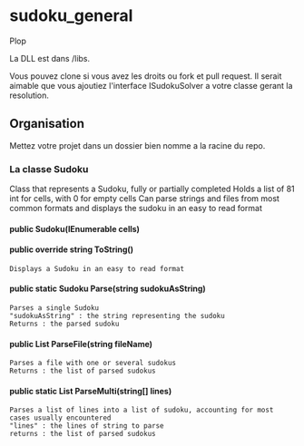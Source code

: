 # sudoku_general

Plop

La DLL est dans /libs. 

Vous pouvez clone si vous avez les droits ou fork et pull request.
Il serait aimable que vous ajoutiez l'interface ISudokuSolver a votre classe gerant la resolution.

## Organisation

Mettez votre projet dans un dossier bien nomme a la racine du repo.


### La classe Sudoku

Class that represents a Sudoku, fully or partially completed
Holds a list of 81 int for cells, with 0 for empty cells
Can parse strings and files from most common formats and displays the sudoku in an easy to read format

#### public Sudoku(IEnumerable<int> cells)
#### public override string ToString()
    Displays a Sudoku in an easy to read format
#### public static Sudoku Parse(string sudokuAsString)
    Parses a single Sudoku
    "sudokuAsString" : the string representing the sudoku
    Returns : the parsed sudoku
#### public List<Sudoku> ParseFile(string fileName)
    Parses a file with one or several sudokus
    Returns : the list of parsed sudokus
#### public static List<Sudoku> ParseMulti(string[] lines)
    Parses a list of lines into a list of sudoku, accounting for most cases usually encountered
    "lines" : the lines of string to parse
    returns : the list of parsed sudokus
    

 
